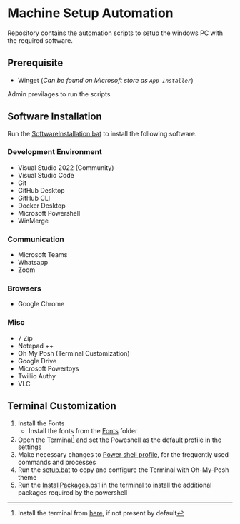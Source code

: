 # Machine Setup Automation
Repository contains the automation scripts to setup the windows PC with the required software.

## Prerequisite
- Winget (_Can be found on Microsoft store as `App Installer`_)

Admin previlages to run the scripts

## Software Installation
Run the [SoftwareInstallation.bat](SoftwareInstallations.bat) to install the following software.
### Development Environment
- Visual Studio 2022 (Community)
- Visual Studio Code
- Git
- GitHub Desktop
- GitHub CLI
- Docker Desktop
- Microsoft Powershell
- WinMerge

### Communication
- Microsoft Teams
- Whatsapp
- Zoom

### Browsers
- Google Chrome

### Misc
- 7 Zip
- Notepad ++
- Oh My Posh (Terminal Customization)
- Google Drive
- Microsoft Powertoys
- Twillio Authy 
- VLC

## Terminal Customization
1. Install the Fonts
    - Install the fonts from the [Fonts](./Fonts/CascadiaCode/) folder
2. Open the Terminal[^1] and set the Poweshell as the default profile in the settings
3. Make necessary changes to [Power shell profile](./TerminalSetup/ConfigFiles/powershellProfile.ps1), for the frequently used commands and processes
4. Run the [setup.bat](./TerminalSetup/setup.bat) to copy and configure the Terminal with Oh-My-Posh theme
5. Run the [InstallPackages.ps1](./TerminalSetup/InstallPackages.ps1) in the terminal to install the additional packages required by the powershell


[^1]: Install the terminal from [here](https://github.com/microsoft/terminal/releases), if not present by default
